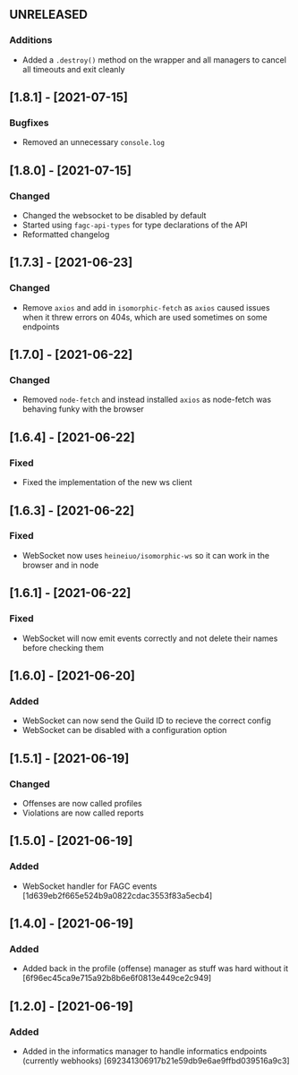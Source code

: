 ## UNRELEASED
### Additions
- Added a `.destroy()` method on the wrapper and all managers to cancel all timeouts and exit cleanly

## [1.8.1] - [2021-07-15]
### Bugfixes
- Removed an unnecessary `console.log`

## [1.8.0] - [2021-07-15]
### Changed
- Changed the websocket to be disabled by default
- Started using `fagc-api-types` for type declarations of the API
- Reformatted changelog

## [1.7.3] - [2021-06-23]
### Changed
- Remove `axios` and add in `isomorphic-fetch` as `axios` caused issues when it threw errors on 404s, which are used sometimes on some endpoints

## [1.7.0] - [2021-06-22]
### Changed
- Removed `node-fetch` and instead installed `axios` as node-fetch was behaving funky with the browser

## [1.6.4] - [2021-06-22]
### Fixed
- Fixed the implementation of the new ws client

## [1.6.3] - [2021-06-22]
### Fixed
- WebSocket now uses `heineiuo/isomorphic-ws` so it can work in the browser and in node

## [1.6.1] - [2021-06-22]
### Fixed
- WebSocket will now emit events correctly and not delete their names before checking them

## [1.6.0] - [2021-06-20]
### Added
- WebSocket can now send the Guild ID to recieve the correct config
- WebSocket can be disabled with a configuration option

## [1.5.1] - [2021-06-19]
### Changed
- Offenses are now called profiles
- Violations are now called reports

## [1.5.0] - [2021-06-19]
### Added
- WebSocket handler for FAGC events [1d639eb2f665e524b9a0822cdac3553f83a5ecb4]

## [1.4.0] - [2021-06-19]
### Added
- Added back in the profile (offense) manager as stuff was hard without it [6f96ec45ca9e715a92b8b6e6f0813e449ce2c949]

## [1.2.0] - [2021-06-19]
### Added
- Added in the informatics manager to handle informatics endpoints (currently webhooks) [692341306917b21e59db9e6ae9ffbd039516a9c3]